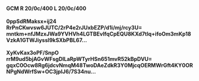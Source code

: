 #### GCM R 20/0c/400 L 20/0c/400
**0ppSdRMaksx+ij24**<br/>**RrPnCKwvsw6JUTC/2rP4e2rJUxbEZP/d1i/mj/rcy3U=**<br/>**mntkm+nfJMzxJWa9YVHVh4LGTBEvIfqCpEQU8KXd7tlq+ifoOm3mKp18VzkA1GTWJiyssI9kSXbPBL67...**<br/><br/>
**XyKvKax3oPF/SnpO**<br/>**rrM9ud5bjAGvWFsgDlLaRpWTyrHSn651mvR52kBpDVU=**<br/>**gqxC0Ocw8Rg6jdcvNmqM48TwoDAeZdkR3Y0MjcqOERMWrGft4KY0ORNPgNdWrfSw+OC3jplJ6/7S34nu...**
